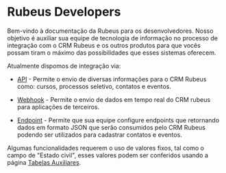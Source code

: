 # Rubeus Developers

Bem-vindo à documentação da Rubeus para os desenvolvedores. Nosso objetivo é auxiliar sua equipe de tecnologia de informação no processo de integração com o CRM Rubeus e os outros produtos para que vocês possam tiram o máximo das possibilidades que esses sistemas oferecem.

Atualmente dispomos de integração via:
    
* [API](api_crm/apresentacao.md) - Permite o envio de diversas informações para o CRM Rubeus como: cursos, processos seletivo, contatos e eventos.

* [Webhook](webhook.md) - Permite o envio de dados em tempo real do CRM rubeus para aplicações de terceiros.

* [Endpoint](endpoint.md) - Permite que sua equipe configure endpoints que retornando dados em formato JSON que serão consumidos pelo CRM Rubeus podendo ser utilizados para cadastrar contatos e eventos. 

Algumas funcionalidades requerem o uso de valores fixos, tal como o campo de "Estado civil", esses valores podem ser conferidos usando a página [Tabelas Auxiliares](tabelasauxiliares.md).